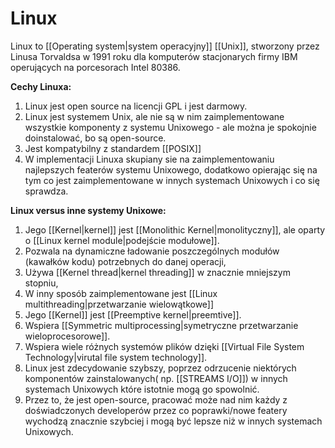 # Linux
Linux to [[Operating system|system operacyjny]] [[Unix]], stworzony przez Linusa Torvaldsa w 1991 roku dla komputerów stacjonarych firmy IBM operujących na porcesorach Intel 80386. 

**Cechy Linuxa:**
1. Linux jest open source na licencji GPL i jest darmowy.
2. Linux jest systemem Unix, ale nie są w nim zaimplementowane wszystkie komponenty z systemu Unixowego - ale można je spokojnie doinstalować, bo są open-source.
3. Jest kompatybilny z standardem [[POSIX]]
4. W implementacji Linuxa skupiany sie na zaimplementowaniu najlepszych featerów systemu Unixowego, dodatkowo opierając się na tym co jest zaimplementowane w innych systemach Unixowych i co się sprawdza.

**Linux versus inne systemy Unixowe:**
1. Jego [[Kernel|kernel]] jest [[Monolithic Kernel|monolityczny]], ale oparty o [[Linux kernel module|podejście modułowe]].
2. Pozwala na dynamiczne ładowanie poszczególnych modułów (kawałków kodu) potrzebnych do danej operacji,
3. Używa [[Kernel thread|kernel threading]] w znacznie mniejszym stopniu,
4. W inny sposób zaimplementowane jest [[Linux multithreading|przetwarzanie wielowątkowe]]
5. Jego [[Kernel]] jest [[Preemptive kernel|preemtive]].
6. Wspiera [[Symmetric multiprocessing|symetryczne przetwarzanie wieloprocesorowe]].
7. Wspiera wiele różnych systemów plików dzięki [[Virtual File System Technology|virutal file system technology]].
8. Linux jest zdecydowanie szybszy, poprzez odrzucenie niektórych komponentów zainstalowanych( np. [[STREAMS I/O]]) w innych systemach Unixowych które istotnie mogą go spowolnić.
9. Przez to, że jest open-source, pracować może nad nim każdy z doświadczonych developerów przez co poprawki/nowe featery wychodzą znacznie szybciej i mogą być lepsze niż w innych systemach Unixowych.
